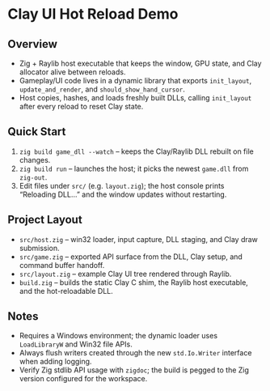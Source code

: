 Clay UI Hot Reload Demo
=======================

Overview
--------
- Zig + Raylib host executable that keeps the window, GPU state, and Clay allocator alive between reloads.
- Gameplay/UI code lives in a dynamic library that exports `init_layout`, `update_and_render`, and `should_show_hand_cursor`.
- Host copies, hashes, and loads freshly built DLLs, calling `init_layout` after every reload to reset Clay state.

Quick Start
-----------
1. `zig build game_dll --watch` – keeps the Clay/Raylib DLL rebuilt on file changes.
2. `zig build run` – launches the host; it picks the newest `game.dll` from `zig-out`.
3. Edit files under `src/` (e.g. `layout.zig`); the host console prints “Reloading DLL…” and the window updates without restarting.

Project Layout
--------------
- `src/host.zig` – win32 loader, input capture, DLL staging, and Clay draw submission.
- `src/game.zig` – exported API surface from the DLL, Clay setup, and command buffer handoff.
- `src/layout.zig` – example Clay UI tree rendered through Raylib.
- `build.zig` – builds the static Clay C shim, the Raylib host executable, and the hot-reloadable DLL.

Notes
-----
- Requires a Windows environment; the dynamic loader uses `LoadLibraryW` and Win32 file APIs.
- Always flush writers created through the new `std.Io.Writer` interface when adding logging.
- Verify Zig stdlib API usage with `zigdoc`; the build is pegged to the Zig version configured for the workspace.
